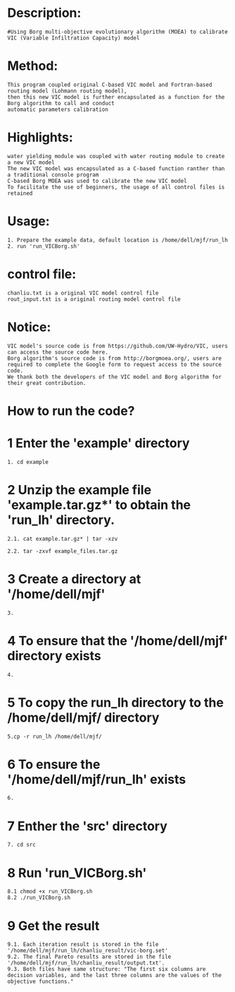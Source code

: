 # Description:
	#Using Borg multi-objective evolutionary algorithm (MOEA) to calibrate VIC (Variable Infiltration Capacity) model

# Method:
	This program coupled original C-based VIC model and Fortran-based routing model (Lohmann routing model),
	then this new VIC model is further encapsulated as a function for the Borg algorithm to call and conduct
	automatic parameters calibration

# Highlights:
	water yielding module was coupled with water routing module to create a new VIC model
	The new VIC model was encapsulated as a C-based function ranther than a traditional console program
	C-based Borg MOEA was used to calibrate the new VIC model 
	To facilitate the use of beginners, the usage of all control files is retained

# Usage:
    1. Prepare the example data, default location is /home/dell/mjf/run_lh
    2. run 'run_VICBorg.sh'

# control file:
	chanliu.txt is a original VIC model control file
	rout_input.txt is a original routing model control file

# Notice:
	VIC model's source code is from https://github.com/UW-Hydro/VIC, users can access the source code here.
	Borg algorithm's source code is from http://borgmoea.org/, users are required to complete the Google form to request access to the source code.
	We thank both the developers of the VIC model and Borg algorithm for their great contribution.

# How to run the code?

# 1 Enter the 'example' directory
	1. cd example

# 2 Unzip the example file 'example.tar.gz*' to obtain the 'run_lh' directory.
	2.1. cat example.tar.gz* | tar -xzv

	2.2. tar -zxvf example_files.tar.gz

# 3 Create a directory at '/home/dell/mjf'
	3.

# 4 To ensure that the '/home/dell/mjf' directory exists
	4.

# 5 To copy the run_lh directory to the /home/dell/mjf/ directory
	5.cp -r run_lh /home/dell/mjf/

# 6 To ensure the '/home/dell/mjf/run_lh' exists
	6. 

# 7 Enther the 'src' directory
	7. cd src

# 8 Run 'run_VICBorg.sh'
	8.1 chmod +x run_VICBorg.sh
	8.2 ./run_VICBorg.sh
# 9 Get the result
	9.1. Each iteration result is stored in the file '/home/dell/mjf/run_lh/chanliu_result/vic-borg.set'
 	9.2. The final Pareto results are stored in the file '/home/dell/mjf/run_lh/chanliu_result/output.txt'.
  	9.3. Both files have same structure: "The first six columns are decision variables, and the last three columns are the values of the objective functions."
